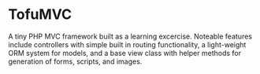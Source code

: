 # TofuMVC
A tiny PHP MVC framework built as a learning excercise. Noteable features include controllers with simple built in routing functionality, a light-weight ORM system for models, and a base view class with helper methods for generation of forms, scripts, and images.
